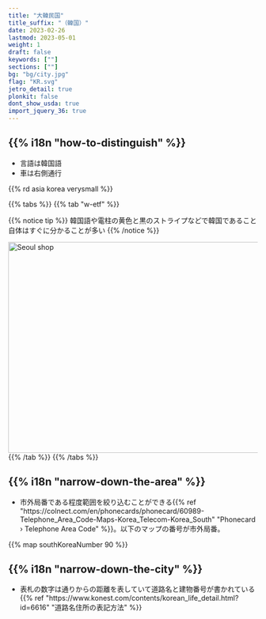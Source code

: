```yaml
---
title: "大韓民国"
title_suffix: "（韓国）"
date: 2023-02-26
lastmod: 2023-05-01
weight: 1
draft: false
keywords: [""]
sections: [""]
bg: "bg/city.jpg"
flag: "KR.svg"
jetro_detail: true
plonkit: false
dont_show_usda: true
import_jquery_36: true
---
```


<div class="main-desciption country-description">
    <h2 class="section-title">{{% i18n "how-to-distinguish" %}}</h2>
    <ul class="rule-list">
        <li>言語は韓国語</li>
        <li>車は<span class="quiz">右側</span>通行</li>
    </ul>
    {{% rd asia korea verysmall %}}
</div>


{{% tabs  %}}
{{% tab "w-etf" %}}

{{% notice tip %}}
韓国語や電柱の黄色と黒のストライプなどで韓国であること自体はすぐに分かることが多い
{{% /notice %}}
<div class="googlemap-if">
<a data-flickr-embed="true" href="https://www.flickr.com/photos/marioaprea/33183839158/in/photolist-SykRgU-29NLAdC-Mqf4Kb-21ReMLF-25u6Lqw-MD3hqs-qWc2A5-S1LX3L-2aYcMBn-H2r87v-23vhGsC-2a1aUVj-28cYKtj-26BjrkU-2dUSvHX-EXfXjo-2bAJ6XU-D17FY6-28fh7zZ-GeD1Lr-21KjekK-KtnNbs-WRK8Ao-GEqvcZ-pkdS35-26ku5ke-Q2TNbH-23pkjfy-2a6aFL4-L4H7mU-G5xpAj-277aZhd-oSQC2w-MCL3en-Z1hJUj-HXjGad-21RgVZj-2bU8FzH-2adUKdJ-2e5bucb-Z3KE7Z-27um1zx-nA1fpu-22jtCab-NM1RcN-216Dysc-26Bq3fU-FNKXnC-i7XJF-FtXU81" title="Seoul shop"><img src="https://live.staticflickr.com/7862/33183839158_b272d89ed8_z.jpg" width="640" height="427" alt="Seoul shop"/></a><script async src="//embedr.flickr.com/assets/client-code.js" charset="utf-8"></script>
</div>
{{% /tab %}}
{{% /tabs %}}


<div class="main-desciption area-description">
    <h2 class="section-title">{{% i18n "narrow-down-the-area" %}}</h2>
    <ul class="rule-list">
        <li>市外局番である程度範囲を絞り込むことができる{{% ref "https://colnect.com/en/phonecards/phonecard/60989-Telephone_Area_Code-Maps-Korea_Telecom-Korea_South" "Phonecard › Telephone Area Code" %}}。以下のマップの番号が市外局番。</li>
    </ul>
</div>


{{% map southKoreaNumber 90 %}}

<div class="main-desciption area-description">
    <h2 class="section-title">{{% i18n "narrow-down-the-city" %}}</h2>
    <ul class="rule-list">
        <li>表札の数字は通りからの距離を表していて道路名と建物番号が書かれている{{% ref "https://www.konest.com/contents/korean_life_detail.html?id=6616" "道路名住所の表記方法" %}}</li>
    </ul>
</div>
